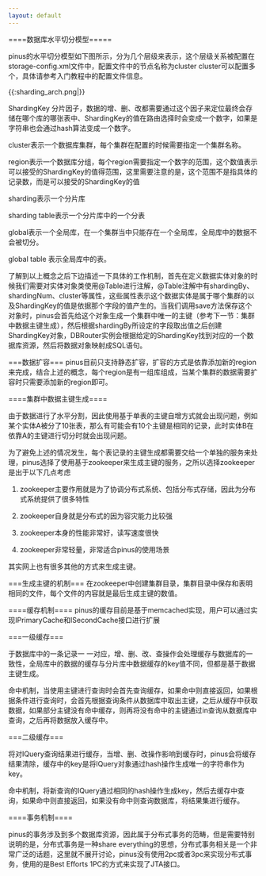 ```yaml
---
layout: default
---
```

====数据库水平切分模型=====

pinus的水平切分模型如下图所示，分为几个层级来表示，这个层级关系被配置在storage-config.xml文件中，配置文件中的节点名称为cluster
cluster可以配置多个，具体请参考入门教程中的配置文件信息。

{{:sharding_arch.png|}}

ShardingKey 分片因子，数据的增、删、改都需要通过这个因子来定位最终会存储在哪个库的哪张表中、ShardingKey的值在路由选择时会变成一个数字，如果是字符串也会通过hash算法变成一个数字。

cluster表示一个数据库集群，每个集群在配置的时候需要指定一个集群名称。

region表示一个数据库分组，每个region需要指定一个数字的范围，这个数值表示可以接受的ShardingKey的值得范围，这里需要注意的是，这个范围不是指具体的记录数，而是可以接受的ShardingKey的值

sharding表示一个分片库

sharding table表示一个分片库中的一个分表

global表示一个全局库，在一个集群当中只能存在一个全局库，全局库中的数据不会被切分。

global table 表示全局库中的表。

了解到以上概念之后下边描述一下具体的工作机制，首先在定义数据实体对象的时候我们需要对实体对象类使用@Table进行注解，@Table注解中有shardingBy、shardingNum、cluster等属性，这些属性表示这个数据实体是属于哪个集群的以及ShardingKey的值是依据那个字段的值产生的。当我们调用save方法保存这个对象时，pinus会首先给这个对象生成一个集群中唯一的主键（参考下一节：集群中数据主键生成），然后根据shardingBy所设定的字段取出值之后创建ShardingKey对象，DBRouter实例会根据给定的ShardingKey找到对应的一个数据库资源，然后将数据对象映射成SQL语句。

===数据扩容===
pinus目前只支持静态扩容，扩容的方式是依靠添加新的region来完成，结合上述的概念，每个region是有一组库组成，当某个集群的数据需要扩容时只需要添加新的region即可。

====集群中数据主键生成====

由于数据进行了水平分割，因此使用基于单表的主键自增方式就会出现问题，例如某个实体A被分了10张表，那么有可能会有10个主键是相同的记录，此时实体B在依靠A的主键进行切分时就会出现问题。

为了避免上述的情况发生，每个表记录的主键生成都需要交给一个单独的服务来处理，pinus选择了使用基于zookeeper来生成主键的服务，之所以选择zookeeper是出于以下几点考虑

1. zookeeper主要作用就是为了协调分布式系统、包括分布式存储，因此为分布式系统提供了很多特性

2. zookeeper自身就是分布式的因为容灾能力比较强

3. zookeeper本身的性能非常好，读写速度很快

4. zookeeper非常轻量，非常适合pinus的使用场景

其实网上也有很多其他的方式来生成主键。

===生成主键的机制===
在zookeeper中创建集群目录，集群目录中保存和表明相同的文件，每个文件的内容就是最后生成主键的数值。

====缓存机制====
pinus的缓存目前是基于memcached实现，用户可以通过实现IPrimaryCache和ISecondCache接口进行扩展

===一级缓存===

于数据库中的一条记录一 一对应，增、删、改、查操作会处理缓存与数据库的一致性，全局库中的数据的缓存与分片库中数据缓存的key值不同，但都是基于数据主键生成。

命中机制，当使用主键进行查询时会首先查询缓存，如果命中则直接返回，如果根据条件进行查询时，会首先根据查询条件从数据库中取出主键，之后从缓存中获取数据，如果部分主键没有命中缓存，则再将没有命中的主键通过in查询从数据库中查询，之后再将数据放入缓存中。

===二级缓存===

将对IQuery查询结果进行缓存，当增、删、改操作影响到缓存时，pinus会将缓存结果清除，缓存中的key是将IQuery对象通过hash操作生成唯一的字符串作为key。

命中机制，将新查询的IQuery通过相同的hash操作生成key，然后去缓存中查询，如果命中则直接返回，如果没有命中则查询数据库，将结果集进行缓存。

====事务机制====

pinus的事务涉及到多个数据库资源，因此属于分布式事务的范畴，但是需要特别说明的是，分布式事务是一种share everything的思想，分布式事务相关是一个非常广泛的话题，这里就不展开讨论，pinus没有使用2pc或者3pc来实现分布式事务，使用的是Best Efforts 1PC的方式来实现了JTA接口。
